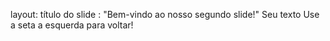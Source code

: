 layout: título do slide
: "Bem-vindo ao nosso segundo slide!"
Seu texto
Use a seta a esquerda para voltar!
